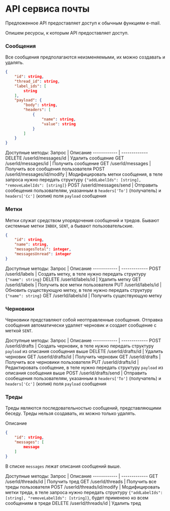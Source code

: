 # API сервиса почты

Предложенное API предоставляет доступ к обычным функциям e-mail.

Опишем ресурсы, к которым API предоставляет доступ.

### Сообщения

Все сообщения предполагаются неизменяемыми, их можно создавать и удалять.

```json
{
    "id": string,
    "thread_id": string,
    "label_ids": [
        string
    ],
    "payload": {
        "body": string,
        "headers": [
            {
                "name": string,
                "value": string
            }
        ]
    }
}
```

Доступные методы:
Запрос | Описание
------------ | -------------
DELETE  /userId/messages/id | Удалить сообщение
GET  /userId/messages/id | Получить сообщение
GET /userId/messages | Получить все сообщения пользователя
POST  /userId/messages/id/modify | Модифицировать метки сообщения, в теле запроса нужно передать структуру ```{"addLabelIds": [string], "removeLabelIds": [string]}```
POST /userId/messages/send | Отправить сообещения пользователям, указанным в ```headers['To']``` (получатель) и ```headers['Cc']``` (копия) поля ```payload``` сообщения

### Метки
Метки служат средством упорядочения сообщений и тредов. Бывают системные метки ```INBOX```, ```SENT```, а бывают пользовательские.

```json
{
    "id": string,
    "name": string,
    "messagesTotal": integer,
    "messagesUnread": integer
}
```

Доступные методы:
Запрос | Описание
------------ | -------------
POST  /userId/labels | Создать метку, в теле нужно передать структуру ```{"name": string}```
DELETE  /userId/labels/id | Удалить метку
GET  /userId/labels | Получить все метки пользователя
PUT  /userId/labels/id | Обновить существующую метку, в теле нужно передать структуру ```{"name": string}```
GET  /userId/labels/id | Получить существующую метку

### Черновики

Черновики представляют собой неотправленные сообщения. Отправка сообщения автоматически удаляет черновик и создает сообщение с меткой ```SENT```.

Доступные методы:
Запрос | Описание
------------ | -------------
POST  /userId/drafts | Создать черновик, в теле нужно передать структуру ```payload``` из описания сообщения выше
DELETE  /userId/drafts/id | Удалить черновик
GET  /userId/drafts/id | Получить черновик
GET  /userId/drafts | Получить все черновики пользователя
PUT  /userId/drafts/id | Редактировать сообщение, в теле нужно передать структуру ```payload``` из описания сообщения выше
POST  /userId/drafts/send | Отправить сообещения пользователям, указанным в ```headers['To']``` (получатель) и ```headers['Cc']``` (копия) поля ```payload``` сообщения

### Треды
Треды являются последовательностью сообщений, представляющими беседу. Треды нельзя создавать, их можно только удалять.

Описание
```json
{
    "id": string,
    "messages": [
        message
    ]
}
```

В списке ```messages``` лежат описания сообщений выше.

Доступные методы:
Запрос | Описание
------------ | -------------
GET  /userId/threads/id | Получить тред
GET  /userId/threads | Получить все треды пользователя
POST  /userId/threads/id/modify | Модифицировать метки треда, в теле запроса нужно передать структуру ```{"addLabelIds": [string], "removeLabelIds": [string]}```, будет применено ко всем сообщениям в треде
DELETE  /userId/threads/id | Удалить тред
